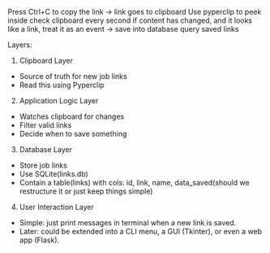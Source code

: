 Press Ctrl+C to copy the link -> link goes to clipboard 
Use pyperclip to peek inside 
check clipboard every second 
if content has changed, and it looks like a link, treat it as an event -> save into database
query saved links

Layers:

1. Clipboard Layer 
- Source of truth for new job links
- Read this using Pyperclip
2. Application Logic Layer 
- Watches clipboard for changes 
- Filter valid links
- Decide when to save something
3. Database Layer 
- Store job links
- Use SQLite(links.db)
- Contain a table(links) with cols: id, link, name, data_saved(should we restructure it or just keep things simple)
4. User Interaction Layer 
- Simple: just print messages in terminal when a new link is saved.
- Later: could be extended into a CLI menu, a GUI (Tkinter), or even a web app (Flask).